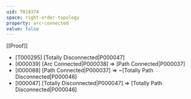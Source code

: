 ```yaml
---
uid: T019374
space: right-order-topology
property: arc-connected
value: false
---
```

[[Proof]]

* [T000295] [Totally Disconnected|P000047]
* [I000039] [Arc Connected|P000038] => [Path Connected|P000037]
* [I000088] [Path Connected|P000037] => ~[Totally Path Disconnected|P000046]
* [I000047] [Totally Disconnected|P000047] => [Totally Path Disconnected|P000046]


